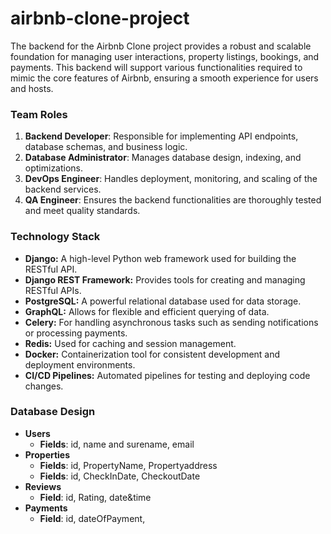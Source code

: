 # airbnb-clone-project
The backend for the Airbnb Clone project provides a robust and scalable foundation for managing user interactions, property listings, bookings, and payments. This backend will support various functionalities required to mimic the core features of Airbnb, ensuring a smooth experience for users and hosts.

### **Team Roles**
1. **Backend Developer**: Responsible for implementing API endpoints, database schemas, and business logic.
2. **Database Administrator**: Manages database design, indexing, and optimizations.
3. **DevOps Engineer**: Handles deployment, monitoring, and scaling of the backend services.
4. **QA Engineer**: Ensures the backend functionalities are thoroughly tested and meet quality standards.

### **Technology Stack**
* **Django:** A high-level Python web framework used for building the RESTful API.
* **Django REST Framework:** Provides tools for creating and managing RESTful APIs.
* **PostgreSQL:** A powerful relational database used for data storage.
* **GraphQL:** Allows for flexible and efficient querying of data.
* **Celery:** For handling asynchronous tasks such as sending notifications or processing payments.
* **Redis:** Used for caching and session management.
* **Docker:** Containerization tool for consistent development and deployment environments.
* **CI/CD Pipelines:** Automated pipelines for testing and deploying code changes.

### **Database Design**
* **Users** 
    + **Fields**: id, name and surename, email
* **Properties** 
    + **Fields**: id, PropertyName, Propertyaddress
    + **Fields**: id, CheckInDate, CheckoutDate
* **Reviews** 
    + **Field**: id, Rating, date&time
* **Payments** 
    + **Field**: id, dateOfPayment, 